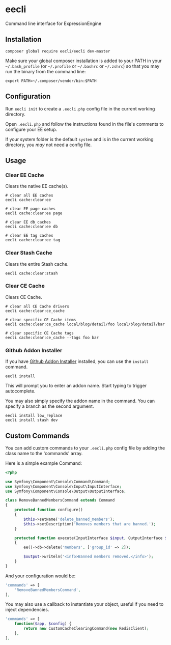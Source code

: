 # eecli

Command line interface for ExpressionEngine

## Installation

```
composer global require eecli/eecli dev-master
```

Make sure your global composer installation is added to your PATH in your `~/.bash_profile` (or `~/.profile` or `~/.bashrc` or `~/.zshrc`) so that you may run the binary from the command line:

```
export PATH=~/.composer/vendor/bin:$PATH
```

## Configuration

Run `eecli init` to create a `.eecli.php` config file in the current working directory.

Open `.eecli.php` and follow the instructions found in the file's comments to configure your EE setup.

If your system folder is the default `system` and is in the current working directory, you *may* not need a config file.

## Usage

### Clear EE Cache

Clears the native EE cache(s).

```
# clear all EE caches
eecli cache:clear:ee

# clear EE page caches
eecli cache:clear:ee page

# clear EE db caches
eecli cache:clear:ee db

# clear EE tag caches
eecli cache:clear:ee tag
```

### Clear Stash Cache

Clears the entire Stash cache.

```
eecli cache:clear:stash
```

### Clear CE Cache

Clears CE Cache.

```
# clear all CE Cache drivers
eecli cache:clear:ce_cache

# clear specific CE Cache items
eecli cache:clear:ce_cache local/blog/detail/foo local/blog/detail/bar

# clear specific CE Cache tags
eecli cache:clear:ce_cache --tags foo bar
```

### Github Addon Installer

If you have [Github Addon Installer](https://github.com/rsanchez/github_addon_installer) installed, you can use the `install` command.

```
eecli install
```

This will prompt you to enter an addon name. Start typing to trigger autocomplete.

You may also simply specify the addon name in the command. You can specify a branch as the second argument.

```
eecli install low_replace
eecli install stash dev
```

## Custom Commands

You can add custom commands to your `.eecli.php` config file by adding the class name to the 'commands' array.

Here is a simple example Command:

```php
<?php

use Symfony\Component\Console\Command\Command;
use Symfony\Component\Console\Input\InputInterface;
use Symfony\Component\Console\Output\OutputInterface;

class RemoveBannedMembersCommand extends Command
{
    protected function configure()
    {
        $this->setName('delete_banned_members');
        $this->setDescription('Removes members that are banned.');
    }

    protected function execute(InputInterface $input, OutputInterface $output)
    {
        ee()->db->delete('members', ['group_id' => 2]);

        $output->writeln('<info>Banned members removed.</info>');
    }
}
```

And your configuration would be:

```php
'commands' => [
    'RemoveBannedMembersCommand',
],
```

You may also use a callback to instantiate your object, useful if you need to inject dependencies.

```php
'commands' => [
    function($app, $config) {
        return new CustomCacheClearingCommand(new RedisClient);
    },
],
```
